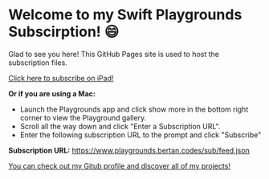 # **Welcome to my Swift Playgrounds Subscirption!** 😄

Glad to see you here! This GitHub Pages site is used to host the subscription files.

[Click here to subscribe on iPad!](https://developer.apple.com/ul/sp0?url=https://www.playgrounds.bertan.codes/sub/feed.json)

**Or if you are using a Mac:**
* Launch the Playgrounds app and click show more in the bottom right corner to view the Playground gallery.
* Scroll all the way down and click "Enter a Subscription URL".
* Enter the following subscription URL to the prompt and click "Subscribe"  

**Subscription URL:** https://www.playgrounds.bertan.codes/sub/feed.json

[You can check out my Gitub profile and discover all of my projects!](https://github.com/bertant)
